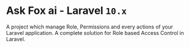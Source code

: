 # Ask Fox ai - Laravel  `10.x`

A project which manage Role, Permissions and every actions of your Laravel application. A complete solution for Role based Access Control in Laravel.

